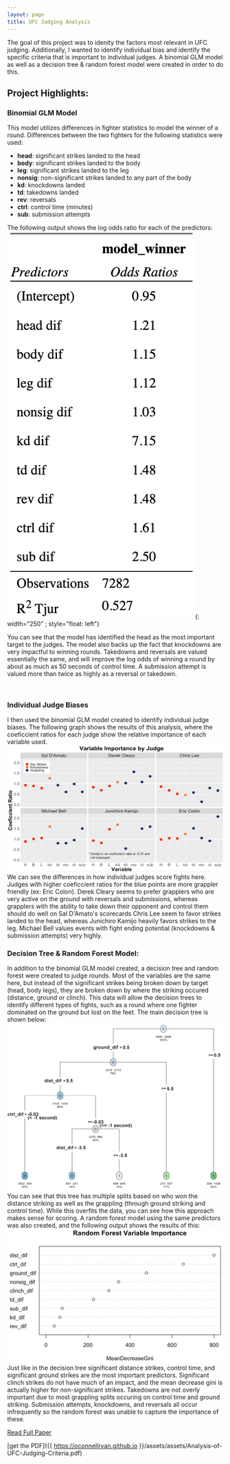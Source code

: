 ```yaml
---
layout: page
title: UFC Judging Analysis
---
```

The goal of this project was to idenity the factors most relevant in UFC judging. Additionally, I wanted to identify individual bias and identify the specific criteria that is important to individual judges. A binomial GLM model as well as a decision tree & random forest model were created in order to do this.

## Project Highlights:

### Binomial GLM Model
This model utilizes differences in fighter statistics to model the winner of a round. Differences between the two fighters for the following statistics were used:
- **head**: significant strikes landed to the head
- **body**: significant strikes landed to the body
- **leg**: significant strikes landed to the leg
- **nonsig**: non-significant strikes landed to any part of the body
- **kd**: knockdowns landed
- **td**: takedowns landed
- **rev**: reversals
- **ctrl**: control time (minutes)
- **sub**: submission attempts

The following output shows the log odds ratio for each of the predictors:
![Image](/assets/images/log_odds.png){: width="250" ; style="float: left"}

You can see that the model has identified the head as the most important target to the judges. The model also backs up the fact that knockdowns are very impactful to winning rounds. Takedowns and reversals are valued essentially the same, and will improve the log odds of winning a round by about as much as 50 seconds of control time. A submission attempt is valued more than twice as highly as a reversal or takedown.

<br style="clear:both" />

### Individual Judge Biases
I then used the binomial GLM model created to identify individual judge biases. The following graph shows the results of this analysis, where the coeficcient ratios for each judge show the relative importance of each variable used.
![Image](/assets/images/judges.png)
We can see the differences in how individual judges score fights here. Judges with higher coeficcient ratios for the blue points are more grappler friendly (ex: Eric Colon). Derek Cleary seems to prefer grapplers who are very active on the ground with reversals and submissions, whereas grapplers with the ability to take down their opponent and control them should do well on Sal D'Amato's scorecards Chris Lee seem to favor strikes landed to the head, whereas Junichiro Kamijo heavily favors strikes to the leg. Michael Bell values events with fight ending potential (knockdowns & submission attempts) very highly.

### Decision Tree & Random Forest Model:
In addition to the binomial GLM model created, a decision tree and random forest were created to judge rounds. Most of the variables are the same here, but instead of the significant strikes being broken down by target (head, body legs), they are broken down by where the striking occured (distance, ground or clinch). This data will allow the decision trees to identify different types of fights, such as a round where one fighter dominated on the ground but lost on the feet. The main decision tree is shown below:
![Image](/assets/images/tree.png)
You can see that this tree has multiple splits based on who won the distance striking as well as the grappling (through ground striking and control time). While this overfits the data, you can see how this approach makes sense for scoring. A random forest model using the same predictors was also created, and the following output shows the results of this:
![Image](/assets/images/varimp_plot.png)
Just like in the decision tree significant distance strikes, control time, and significant ground strikes are the most important predictors. Significant clinch strikes do not have much of an impact, and the mean decrease gini is actually higher for non-significant strikes. Takedowns are not overly important due to most grappling splits occuring on control time and ground striking. Submission attempts, knockdowns, and reversals all occur infrequently so the random forest was unable to capture the importance of these.


[Read Full Paper](https://oconnellryan.github.io/projects/)

[get the PDF]({{ https://oconnellryan.github.io }}/assets/assets/Analysis-of-UFC-Judging-Criteria.pdf)
